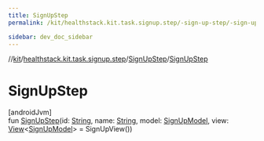 ```yaml
---
title: SignUpStep
permalink: /kit/healthstack.kit.task.signup.step/-sign-up-step/-sign-up-step.html

sidebar: dev_doc_sidebar
---
```

//[kit](../../../kit.html)/[healthstack.kit.task.signup.step](../index.html)/[SignUpStep](index.html)/[SignUpStep](-sign-up-step.html)



# SignUpStep



[androidJvm]\
fun [SignUpStep](-sign-up-step.html)(id: [String](https://kotlinlang.org/api/latest/jvm/stdlib/kotlin/-string/index.html), name: [String](https://kotlinlang.org/api/latest/jvm/stdlib/kotlin/-string/index.html), model: [SignUpModel](../../healthstack.kit.task.signup.model/-sign-up-model/index.html), view: [View](../../healthstack.kit.task.base/-view/index.html)&lt;[SignUpModel](../../healthstack.kit.task.signup.model/-sign-up-model/index.html)&gt; = SignUpView())




